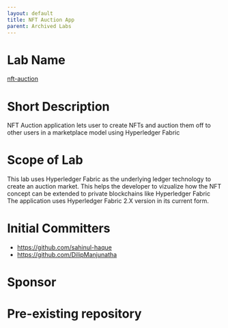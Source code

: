 ```yaml
---
layout: default
title: NFT Auction App
parent: Archived Labs
---
```

# Lab Name
[nft-auction](https://github.com/hyperledger-labs/nft-auction)

# Short Description
NFT Auction application lets user to create NFTs and auction them off to other users in a marketplace model using Hyperledger Fabric

# Scope of Lab
This lab uses Hyperledger Fabric as the underlying ledger technology to create an auction market. This helps the developer to vizualize how the NFT concept can be extended to private blockchains like Hyperledger Fabric
The application uses Hyperledger Fabric 2.X version in its current form.

# Initial Committers
- https://github.com/sahinul-haque
- https://github.com/DilipManjunatha

# Sponsor


# Pre-existing repository
